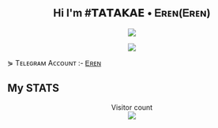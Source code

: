 <h2 align="center">
    Hi I'm #𝗧𝗔𝗧𝗔𝗞𝗔𝗘 •  Ꭼʀᴇɴ(Ꭼʀᴇɴ)
</h2>

<div align="center">
  <img src="https://readme-typing-svg.herokuapp.com?color=ffd700&center=true&lines=~+Working+On+Telegram+Bots;Noob+Developer+From+India🕊️&width=350&height=100">
</div> 
 
<p align="center"> 
  <img src="https://telegra.ph/file/29bf1c2230a5b3483733a.jpg"> 
</p> 

⋟ Tᴇʟᴇɢʀᴀᴍ Aᴄᴄᴏᴜɴᴛ :- [Ꭼʀᴇɴ](https://t.me/Itachi_bruhhh)

## My STATS

<p align="center"> 
  Visitor count<br>
  <img src="https://profile-counter.glitch.me/shauryanoobhai/count.svg" />
</p>
